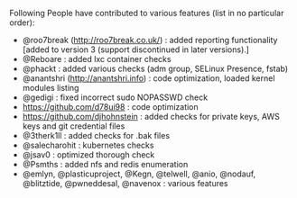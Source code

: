 Following People have contributed to various features (list in no particular order):

* @roo7break (http://roo7break.co.uk/) : added reporting functionality [added to version 3 (support discontinued in later versions).]
* @Reboare : added lxc container checks
* @phackt : added various checks (adm group, SELinux Presence, fstab)
* @anantshri (http://anantshri.info) : code optimization, loaded kernel modules listing
* @gedigi : fixed incorrect sudo NOPASSWD check
* https://github.com/d78ui98 : code optimization
* https://github.com/djhohnstein : added checks for private keys, AWS keys and git credential files
* @3therk1ll : added checks for .bak files
* @salecharohit : kubernetes checks
* @jsav0 : optimized thorough check
* @Psmths : added nfs and redis enumeration
* @emlyn, @plasticuproject, @Kegn, @telwell, @anio, @nodauf, @blitztide, @pwneddesal, @navenox : various features
